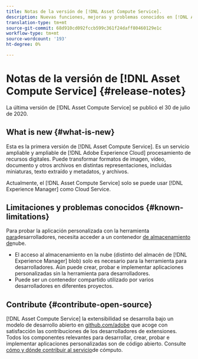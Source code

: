 ```yaml
---
title: Notas de la versión de [!DNL Asset Compute Service].
description: Nuevas funciones, mejoras y problemas conocidos en [!DNL Asset Compute Service].
translation-type: tm+mt
source-git-commit: 68d910cd092fccb599c361f24daff80460129e1c
workflow-type: tm+mt
source-wordcount: '193'
ht-degree: 0%

---
```



# Notas de la versión de [!DNL Asset Compute Service] {#release-notes}

La última versión de [!DNL Asset Compute Service] se publicó el 30 de julio de 2020.

<!--

To test your custom applications with the [developer tool](https://github.com/adobe/asset-compute-devtool), you need access to a [cloud storage container](https://github.com/adobe/asset-compute-devtool#prerequisites). Currently, Adobe supports Azure Blob Storage and AWS S3.

>[!NOTE]
>
>Cloud storage access is only required for using the developer tool. You can still create, test and deploy custom applications with out using the developer tool.
-->

## What is new {#what-is-new}

Esta es la primera versión de [!DNL Asset Compute Service]. Es un servicio ampliable y ampliable de [!DNL Adobe Experience Cloud] procesamiento de recursos digitales. Puede transformar formatos de imagen, vídeo, documento y otros archivos en distintas representaciones, incluidas miniaturas, texto extraído y metadatos, y archivos.

Actualmente, el [!DNL Asset Compute Service] solo se puede usar [!DNL Experience Manager] como Cloud Service.

## Limitaciones y problemas conocidos {#known-limitations}

Para probar la aplicación personalizada con la herramienta [para](https://github.com/adobe/asset-compute-devtool)desarrolladores, necesita acceder a un contenedor [de almacenamiento de](https://github.com/adobe/asset-compute-devtool#prerequisites)nube.

* El acceso al almacenamiento en la nube (distinto del almacén de [!DNL Experience Manager] blob) solo es necesario para la herramienta para desarrolladores. Aún puede crear, probar e implementar aplicaciones personalizadas sin la herramienta para desarrolladores.
* Puede ser un contenedor compartido utilizado por varios desarrolladores en diferentes proyectos.

## Contribute {#contribute-open-source}

[!DNL Asset Compute Service] la extensibilidad se desarrolla bajo un modelo de desarrollo abierto en [github.com/adobe](https://github.com/adobe) que acoge con satisfacción las contribuciones de los desarrolladores de extensiones. Todos los componentes relevantes para desarrollar, crear, probar e implementar aplicaciones personalizadas son de código abierto. Consulte [cómo y dónde contribuir al servicio](contribute-to-compute-service.md)de cómputo.

<!-- **TBD:**
* Are we versioning the releases?
* Is there any compatibility information to be added? With Project Firefly versions, or AEMaaCS releases, or other offerings/integrations such as InDesign Server?
-->
